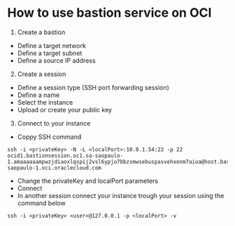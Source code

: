 # How to use bastion service on OCI

1. Create a bastion
- Define a target network
- Define a target subnet
- Define a source IP address
2. Create a session
- Define a session type (SSH port forwarding session)
- Define a name
- Select the instance
- Upload or create your public key
3. Connect to your instance
- Coppy SSH command
```
ssh -i <privateKey> -N -L <localPort>:10.0.1.54:22 -p 22 ocid1.bastionsession.oc1.sa-saopaulo-1.amaaaaaampwzjdiaoxlqspij2vsl6ypjo7bbzsmwsebuspasvehxonm7aioa@host.bastion.sa-saopaulo-1.oci.oraclecloud.com
```
- Change the privateKey and localPort parameters
- Connect
- In another session connect your instance trough your session using the command below
```
ssh -i <privateKey> <user>@127.0.0.1 -p <localPort> -v
```
